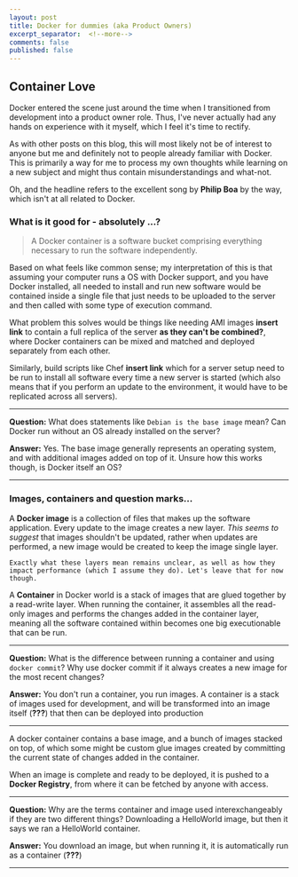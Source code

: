 ```yaml
---
layout: post
title: Docker for dummies (aka Product Owners)
excerpt_separator:  <!--more-->
comments: false
published: false
---
```


## Container Love
Docker entered the scene just around the time when I transitioned from development into a product owner role. Thus, I've never actually had any hands on experience with it myself, which I feel it's time to rectify.

As with other posts on this blog, this will most likely not be of interest to anyone but me and definitely not to people already familiar with Docker. This is primarily a way for me to process my own thoughts while learning on a new subject and might thus contain misunderstandings and what-not.

Oh, and the headline refers to the excellent song by **Philip Boa** by the way, which isn't at all related to Docker.

### What is it good for - absolutely ...?
>A Docker container is a software bucket comprising everything necessary to run the software independently.

Based on what feels like common sense; my interpretation of this is that assuming your computer runs a OS with Docker support, and you have Docker installed, all needed to install and run new software would be contained inside a single file that just needs to be uploaded to the server and then called with some type of execution command.

What problem this solves would be things like needing AMI images **insert link** to contain a full replica of the server **as they can't be combined?**, where Docker containers can be mixed and matched and deployed separately from each other.

Similarly, build scripts like Chef **insert link** which for a server setup need to be run to install all software every time a new server is started (which also means that if you perform an update to the environment, it would have to be replicated across all servers).

----------------------

**Question:** What does statements like `Debian is the base image` mean? Can Docker run without an OS already installed on the server?

**Answer:** Yes. The base image generally represents an operating system, and with additional images added on top of it. Unsure how this works though, is Docker itself an OS?

-------------------------

### Images, containers and question marks...

A **Docker image** is a collection of files that makes up the software application. Every update to the image creates a new layer. _This seems to suggest_ that images shouldn't be updated, rather when updates are performed, a new image would be created to keep the image single layer.

```Exactly what these layers mean remains unclear, as well as how they impact performance (which I assume they do). Let's leave that for now though.```

A **Container** in Docker world is a stack of images that are glued together by a read-write layer. When running the container, it assembles all the read-only images and performs the changes added in the container layer, meaning all the software contained within becomes one big executionable that can be run.

-------------------------

**Question:** What is the difference between running a container and using `docker commit`? Why use docker commit if it always creates a new image for the most recent changes?

**Answer:** You don't run a container, you run images. A container is a stack of images used for development, and will be transformed into an image itself (**???**) that then can be deployed into production

---------------------------

A docker container contains a base image, and a bunch of images stacked on top, of which some might be custom glue images created by committing the current state of changes added in the container.

When an image is complete and ready to be deployed, it is pushed to a **Docker Registry**, from where it can be fetched by anyone with access.

-----------------------------

**Question:** Why are the terms container and image used interexchangeably if they are two different things? Downloading a HelloWorld image, but then it says we ran a HelloWorld container.

**Answer:** You download an image, but when running it, it is automatically run as a container (**???**)

-----------------------------
